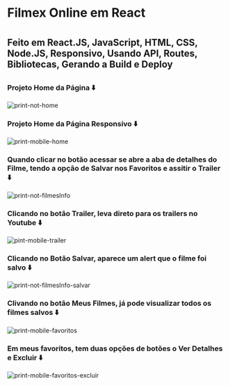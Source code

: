 
<h1> Filmex Online em React<h1/>

<h2>Feito em React.JS, JavaScript, HTML, CSS, Node.JS, Responsivo, Usando API, Routes, Bibliotecas, Gerando a Build e Deploy<h2/>

### Projeto Home da Página ⬇️
![print-not-home](https://user-images.githubusercontent.com/110790833/232915090-ebd56875-6877-4a8f-ac38-dd57abb1776c.PNG)

### Projeto Home da Página Responsivo ⬇️
![print-mobile-home](https://user-images.githubusercontent.com/110790833/232915361-3aad574b-fdf0-4ca7-becf-1415b8d15669.PNG)

### Quando clicar no botão acessar se abre a aba de detalhes do Filme, tendo a opção de Salvar nos Favoritos e assitir o Trailer ⬇️
![print-not-filmesInfo](https://user-images.githubusercontent.com/110790833/232915743-c0a300ee-3666-4320-a9bd-2cb211205deb.PNG)

### Clicando no botão Trailer, leva direto para os trailers no Youtube ⬇️
![pint-mobile-trailer](https://user-images.githubusercontent.com/110790833/232916393-6c5a1e32-7d13-49d4-a5bb-0f1de383409f.PNG)

### Clicando no Botão Salvar, aparece um alert que o filme foi salvo ⬇️
![print-not-filmesInfo-salvar](https://user-images.githubusercontent.com/110790833/232916582-3b24f54d-850e-4e9c-918e-d592f0f9ff5f.PNG)

### Clivando no botão Meus Filmes, já pode visualizar todos os filmes salvos ⬇️
![print-mobile-favoritos](https://user-images.githubusercontent.com/110790833/232916887-3ea93921-73a6-4b71-866d-922d13633d9e.PNG)

### Em meus favoritos, tem duas opções de botões o Ver Detalhes e Excluir ⬇️
![print-mobile-favoritos-excluir](https://user-images.githubusercontent.com/110790833/232917111-3da700b4-2dbf-4dcf-b2fd-32977320a73a.PNG)


